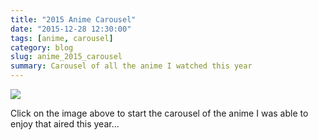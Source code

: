 ```yaml
---
title: "2015 Anime Carousel"
date: "2015-12-28 12:30:00"
tags: [anime, carousel]
category: blog
slug: anime_2015_carousel
summary: Carousel of all the anime I watched this year
---
```


<link href="https://cdnjs.cloudflare.com/ajax/libs/lightbox2/2.8.2/css/lightbox.min.css" rel="stylesheet" property="stylesheet">

<a href="{filename}/images/2015/carousel/02_death_parade.jpg" data-lightbox="carousel" data-title="Death Parade (Winter)">
<img src="{filename}/images/2015/carousel/02_death_parade.jpg" class="ew1000"/>
</a>

<a href="{filename}/images/2015/carousel/01_assassination.jpg" data-lightbox="carousel" data-title="Assassination Classroom (Winter)"></a> <a href="{filename}/images/2015/carousel/03_snafu.jpg" data-lightbox="carousel" data-title="My Teen Romantic Comedy SNAFU Too (Spring)"></a> <a href="{filename}/images/2015/carousel/04_danna.jpg" data-lightbox="carousel" data-title="Danna go Nani wo Itteiru ka Wakaranai Ken 2 Sure-me (Spring)"></a> <a href="{filename}/images/2015/carousel/05_dungeon.jpg" data-lightbox="carousel" data-title="Dungeon ni Demi wo Motomeru no wa Machigatteiru no Darou ka? (Spring)"></a> <a href="{filename}/images/2015/carousel/06_nagato.jpg" data-lightbox="carousel" data-title="Nagano Yuki-chan no Shoushitsu (Spring)"></a> <a href="{filename}/images/2015/carousel/07_kenpa.jpg" data-lightbox="carousel" data-title="Kenpa Kyoushi (Spring)"></a> <a href="{filename}/images/2015/carousel/08_seraph.jpg" data-lightbox="carousel" data-title="Omari no Seraph (Spring)"></a> <a href="{filename}/images/2015/carousel/09_fate.jpg" data-lightbox="carousel" data-title="Fate/stay night: Unlimited Blade Works (Spring)"></a> <a href="{filename}/images/2015/carousel/10_plastic.jpg" data-lightbox="carousel" data-title="Plastic Memories (Spring)"></a> <a href="{filename}/images/2015/carousel/11_kekkai.jpg" data-lightbox="carousel" data-title="Kekkai Sensen (Spring)"></a> <a href="{filename}/images/2015/carousel/12_baby.jpg" data-lightbox="carousel" data-title="Baby Steps 2 (Spring)"></a> <a href="{filename}/images/2015/carousel/13_mikagura.jpg" data-lightbox="carousel" data-title="Mikagura Gakuen Kumikyoku (Spring)"></a> <a href="{filename}/images/2015/carousel/14_hibike.jpg" data-lightbox="carousel" data-title="Hibike! Euphonium (Spring)"></a> <a href="{filename}/images/2015/carousel/15_ore.jpg" data-lightbox="carousel" data-title="Ore Monogatari!! (Spring)"></a> <a href="{filename}/images/2015/carousel/16_yamada.jpg" data-lightbox="carousel" data-title="Yamada-Kin to 7-nin no Majo (Spring)"></a> <a href="{filename}/images/2015/carousel/17_grisaia.jpg" data-lightbox="carousel" data-title="Grisaia no Rakuen (Spring)"></a> <a href="{filename}/images/2015/carousel/18_gangsta.jpg" data-lightbox="carousel" data-title="Gangsta (Summer)"></a> <a href="{filename}/images/2015/carousel/19_rapo.jpg" data-lightbox="carousel" data-title="Rapo Kitan: Game of Laplace (Summer)"></a> <a href="{filename}/images/2015/carousel/20_aoharu.jpg" data-lightbox="carousel" data-title="Aoharu x Kikanjuu (Summer)"></a> <a href="{filename}/images/2015/carousel/22_charlotte.jpg" data-lightbox="carousel" data-title="Charlotte (Summer)"></a> <a href="{filename}/images/2015/carousel/23_rokka.jpg" data-lightbox="carousel" data-title="Rokka no Yuusha (Summer)"></a> <a href="{filename}/images/2015/carousel/24_akagami.jpg" data-lightbox="carousel" data-title="Akagami no Shirayuki-hime (Summer)"></a> <a href="{filename}/images/2015/carousel/25_jitsu.jpg" data-lightbox="carousel" data-title="Jitsu wa Watashi wa (Summer)"></a> <a href="{filename}/images/2015/carousel/26_gakkou.jpg" data-lightbox="carousel" data-title="Gakkou Gurashi! (Summer)"></a> <a href="{filename}/images/2015/carousel/27_danchigai.jpg" data-lightbox="carousel" data-title="Danchigai (Summer)"></a> <a href="{filename}/images/2015/carousel/28_asterisk.jpg" data-lightbox="carousel" data-title="Gakusen Toshi Asterisk (Fall)"></a> <a href="{filename}/images/2015/carousel/29_cavalry.jpg" data-lightbox="carousel" data-title="Rakudai Kishi no Cavalry (Fall)"></a> <a href="{filename}/images/2015/carousel/30_utawarerumono.jpg" data-lightbox="carousel" data-title="Utawarerumono: Itsuwari no Kamen (Fall)"></a> <a href="{filename}/images/2015/carousel/31_one.jpg" data-lightbox="carousel" data-title="One Punch Man (Fall)"></a> <a href="{filename}/images/2015/carousel/32_sakurako.jpg" data-lightbox="carousel" data-title="Sakurako-san no Ashimoto ni wa Shitai ga Umatteiru (Fall)"></a>

Click on the image above to start the carousel of the anime I was able to enjoy that aired this year...

<script src="https://cdnjs.cloudflare.com/ajax/libs/lightbox2/2.8.2/js/lightbox-plus-jquery.min.js"></script>
